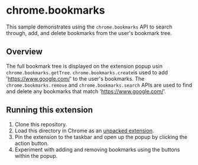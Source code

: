 # chrome.bookmarks

This sample demonstrates using the `chrome.bookmarks` API to search through, add, and delete bookmarks from the user's bookmark tree.

## Overview

The full bookmark tree is displayed on the extension popup usin `chrome.bookmarks.getTree`.
`chrome.bookmarks.create`is used to add 'https://www.google.com/' to the user's bookmarks. The `chrome.bookmarks.remove` and `chrome.bookmarks.search` APIs are used to find and delete any bookmarks that match 'https://www.google.com/'.

## Running this extension

1. Clone this repository.
2. Load this directory in Chrome as an [unpacked extension](https://developer.chrome.com/docs/extensions/mv3/getstarted/development-basics/#load-unpacked).
3. Pin the extension to the taskbar and open up the popup by clicking the action button.
4. Experiment with adding and removing bookmarks using the buttons within the popup.
